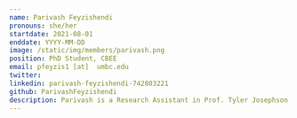 ```yaml
---
name: Parivash Feyzishendi
pronouns: she/her
startdate: 2021-08-01
enddate: YYYY-MM-DD
image: /static/img/members/parivash.png
position: PhD Student, CBEE
email: pfeyzis1 [at]  umbc.edu
twitter: 
linkedin: parivash-feyzishendi-742803221
github: ParivashFeyzishendi
description: Parivash is a Research Assistant in Prof. Tyler Josephson's lab. She obtained her M.S. in Chemical Engineering from Sharif University of Technology in 2019. She is currently working on Theorem Proving. Parivash is interested to cooperate and collaborate with others to address issues in Chemical Engineering.
---
```

